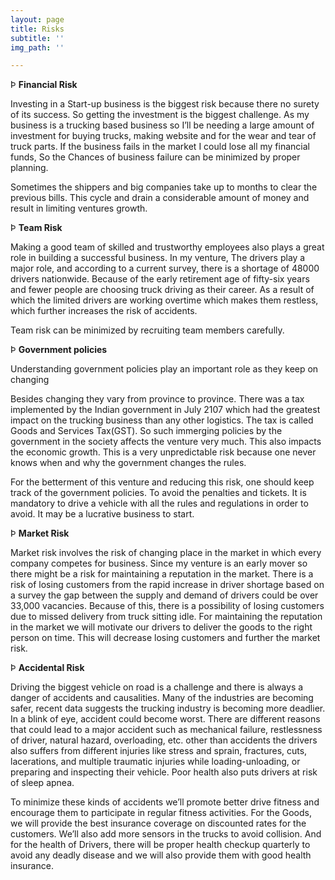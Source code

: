 ```yaml
---
layout: page
title: Risks
subtitle: ''
img_path: ''

---
```

Þ **Financial Risk**

Investing in a Start-up business is the biggest risk because there no surety of its success. So getting the investment is the biggest challenge. As my business is a trucking based business so I’ll be needing a large amount of investment for buying trucks, making website and for the wear and tear of truck parts. If the business fails in the market I could lose all my financial funds, So the Chances of business failure can be minimized by proper planning.

Sometimes the shippers and big companies take up to months to clear the previous bills. This cycle and drain a considerable amount of money and result in limiting ventures growth.

Þ **Team Risk**

Making a good team of skilled and trustworthy employees also plays a great role in building a successful business. In my venture, The drivers play a major role, and according to a current survey, there is a shortage of 48000 drivers nationwide. Because of the early retirement age of fifty-six years and fewer people are choosing truck driving as their career. As a result of which the limited drivers are working overtime which makes them restless, which further increases the risk of accidents.

Team risk can be minimized by recruiting team members carefully.

Þ **Government policies**

Understanding government policies play an important role as they keep on changing

Besides changing they vary from province to province. There was a tax implemented by the Indian government in July 2107 which had the greatest impact on the trucking business than any other logistics. The tax is called Goods and Services Tax(GST). So such immerging policies by the government in the society affects the venture very much. This also impacts the economic growth. This is a very unpredictable risk because one never knows when and why the government changes the rules.

For the betterment of this venture and reducing this risk, one should keep track of the government policies. To avoid the penalties and tickets. It is mandatory to drive a vehicle with all the rules and regulations in order to avoid. It may be a lucrative business to start.

Þ **Market Risk**

Market risk involves the risk of changing place in the market in which every company competes for business. Since my venture is an early mover so there might be a risk for maintaining a reputation in the market. There is a risk of losing customers from the rapid increase in driver shortage based on a survey the gap between the supply and demand of drivers could be over 33,000 vacancies. Because of this, there is a possibility of losing customers due to missed delivery from truck sitting idle. For maintaining the reputation in the market we will motivate our drivers to deliver the goods to the right person on time. This will decrease losing customers and further the market risk.

Þ **Accidental Risk**

Driving the biggest vehicle on road is a challenge and there is always a danger of accidents and causalities. Many of the industries are becoming safer, recent data suggests the trucking industry is becoming more deadlier. In a blink of eye, accident could become worst. There are different reasons that could lead to a major accident such as mechanical failure, restlessness of driver, natural hazard, overloading, etc. other than accidents the drivers also suffers from different injuries like stress and sprain, fractures, cuts, lacerations, and multiple traumatic injuries while loading-unloading, or preparing and inspecting their vehicle. Poor health also puts drivers at risk of sleep apnea.

To minimize these kinds of accidents we’ll promote better drive fitness and encourage them to participate in regular fitness activities. For the Goods, we will provide the best insurance coverage on discounted rates for the customers. We’ll also add more sensors in the trucks to avoid collision. And for the health of Drivers, there will be proper health checkup quarterly to avoid any deadly disease and we will also provide them with good health insurance.